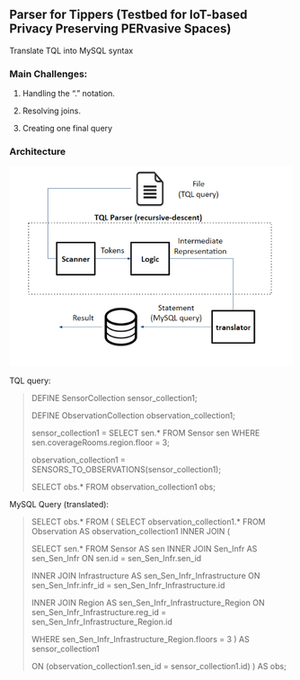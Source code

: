 ## Parser for Tippers (Testbed for IoT-based Privacy Preserving PERvasive Spaces)

Translate TQL into MySQL syntax

### Main Challenges:

1. Handling the “.” notation. 

2. Resolving joins.

3. Creating one final query

### Architecture
![Architecture](https://github.com/yangjiao2/TQL_parser/blob/master/architecture.png)

TQL query: 

> DEFINE SensorCollection sensor_collection1;
>
> DEFINE ObservationCollection observation_collection1;
>
> sensor_collection1 = SELECT sen.* FROM Sensor sen
> WHERE sen.coverageRooms.region.floor = 3;
>
> observation_collection1 = SENSORS_TO_OBSERVATIONS(sensor_collection1);
>
> SELECT obs.* FROM observation_collection1 obs;

MySQL Query (translated): 

> SELECT obs.*
> FROM (
> SELECT observation_collection1.*  FROM Observation AS observation_collection1
> INNER JOIN ( 
>
>	SELECT sen.* FROM Sensor AS sen
>	INNER JOIN 
>   	Sen_Infr AS sen_Sen_Infr ON sen.id = sen_Sen_Infr.sen_id
> 
> 	INNER JOIN 
>		Infrastructure AS sen_Sen_Infr_Infrastructure 
>		ON sen_Sen_Infr.infr_id = sen_Sen_Infr_Infrastructure.id
>
>	INNER JOIN 
>			Region AS sen_Sen_Infr_Infrastructure_Region 
>			ON 
>  sen_Sen_Infr_Infrastructure.reg_id = sen_Sen_Infr_Infrastructure_Region.id
>
> WHERE sen_Sen_Infr_Infrastructure_Region.floors = 3 ) 
>	AS sensor_collection1 
>
>	ON (observation_collection1.sen_id = sensor_collection1.id)
>	) AS obs;




